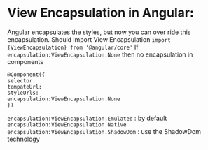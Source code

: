 # View Encapsulation in Angular:
Angular encapsulates the styles, but now you can over ride this encapsulation.
Should import View Encapsulation 
`
import {ViewEncapsulation} from '@angular/core'
`
If  `encapsulation:ViewEncapsulation.None`  then no encapsulation in components
```
@Component({
selector:
tempateUrl:
styleUrls:
encapsulation:ViewEncapsulation.None
})
```

`encapsulation:ViewEncapsulation.Emulated` : by default
 `encapsulation:ViewEncapsulation.Native`
`encapsulation:ViewEncapsulation.ShadowDom` : use the ShadowDom technology
